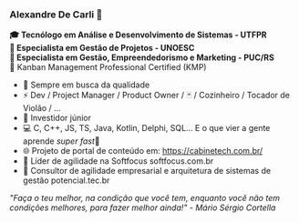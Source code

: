 ### Alexandre De Carli 🎯

**🎓 Tecnólogo em Análise e Desenvolvimento de Sistemas - UTFPR**\
**💎 Especialista em Gestão de Projetos - UNOESC**\
**💎 Especialista em Gestão, Empreendedorismo e Marketing - PUC/RS**\
🏅 Kanban Management Professional Certified (KMP)


- 🔭 Sempre em busca da qualidade
- ⚡ Dev / Project Manager / Product Owner / 🃏 / Cozinheiro / Tocador de Violão / ...
- 👶 Investidor júnior
- 💻 C, C++, JS, TS, Java, Kotlin, Delphi, SQL... E o que vier a gente aprende *super fast*💨
- 🌐 Projeto de portal de conteúdo em: https://cabinetech.com.br/
- 💼 Líder de agilidade na Softfocus softfocus.com.br
- 💼 Consultor de agilidade empresarial e arquitetura de sistemas de gestão potencial.tec.br


*"Faça o teu melhor, na condição que você tem, enquanto você não tem condições melhores, para fazer melhor ainda!" - Mário Sérgio Cortella*
